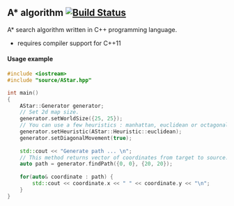 ## A* algorithm [![Build Status](https://travis-ci.org/da-an/a-star.svg?branch=master)](https://travis-ci.org/da-an/SHA-1)
A* search algorithm written in C++ programming language.
 - requires compiler support for C++11

#### Usage example
```cpp
#include <iostream>
#include "source/AStar.hpp"

int main()
{
    AStar::Generator generator;
    // Set 2d map size.
    generator.setWorldSize({25, 25});
    // You can use a few heuristics : manhattan, euclidean or octagonal.
    generator.setHeuristic(AStar::Heuristic::euclidean);
    generator.setDiagonalMovement(true);
    
    std::cout << "Generate path ... \n";
    // This method returns vector of coordinates from target to source.
    auto path = generator.findPath({0, 0}, {20, 20});
    
    for(auto& coordinate : path) {
        std::cout << coordinate.x << " " << coordinate.y << "\n";
    }
}
```
